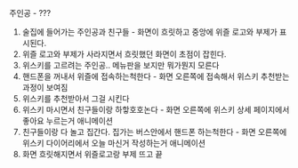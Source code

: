 주인공 - ???

1. 술집에 들어가는 주인공과 친구들 - 화면이 흐릿하고 중앙에 위즐 로고와 부제가 표시된다.
2. 위즐 로고와 부제가 사라지면서 흐릿했던 화면이 초점이 잡힌다.
3. 위스키를 고르려는 주인공.. 메뉴판을 보지만 뭐가뭔지 모른다
4. 핸드폰을 꺼내서 위즐에 접속하는척한다 - 화면 오른쪽에 접속해서 위스키 추천받는 과정이 보여짐
5. 위스키를 추천받아서 그걸 시킨다
6. 위스키 마시면서 친구들이랑 하핳호호논다 - 화면 오른쪽에 위스키 상세 페이지에서 좋아요 누르는거 애니메이션
7. 친구들이랑 다 놀고 집간다. 집가는 버스안에서 핸드폰 하는척한다 - 화면 오른쪽에 위스키 다이어리에서 오늘 마신거 작성하는거 애니메이션
8. 화면 흐릿해지면서 위즐로고랑 부제 뜨고 끝